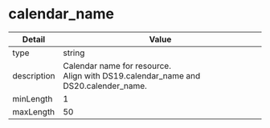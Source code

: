 # calendar_name
| Detail | Value |
| ------ | ----- |
| type | string |
| description | Calendar name for resource.<br/> Align with DS19.calendar_name and DS20.calender_name. |
| minLength | 1 |
| maxLength | 50 |

